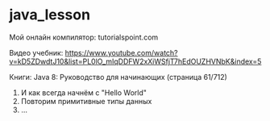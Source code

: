 # java_lesson
Мой онлайн компилятор: tutorialspoint.com

Видео учебник: https://www.youtube.com/watch?v=kD5ZDwdtJ10&list=PL0lO_mIqDDFW2xXiWSfjT7hEdOUZHVNbK&index=5

Книги: Java 8: Руководство для начинающих (страница 61/712)

1) И как всегда начнём с "Hello World"
2) Повторим примитивные типы данных
3) ... 
